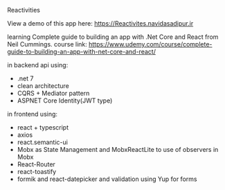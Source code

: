 Reactivities

View a demo of this app here:
<a href="https://Reactivites.navidasadipur.ir">https://Reactivites.navidasadipur.ir</a>


learning Complete guide to building an app with .Net Core and React
from Neil Cummings. course link: https://www.udemy.com/course/complete-guide-to-building-an-app-with-net-core-and-react/



in backend api using:
<ul>
<li>.net 7</li>
<li>clean architecture</li>
<li>CQRS + Mediator pattern</li>
<li>ASPNET Core Identity(JWT type)</li>
</ul>

in frontend using:

<ul>
<li>react + typescript</li>
<li>axios</li>
<li>react.semantic-ui</li>
<li>Mobx as State Management and MobxReactLite to use of observers in Mobx</li>
<li>React-Router</li>
<li>react-toastify</li>
<li>formik and react-datepicker and validation using Yup for forms</li>
</ul>
